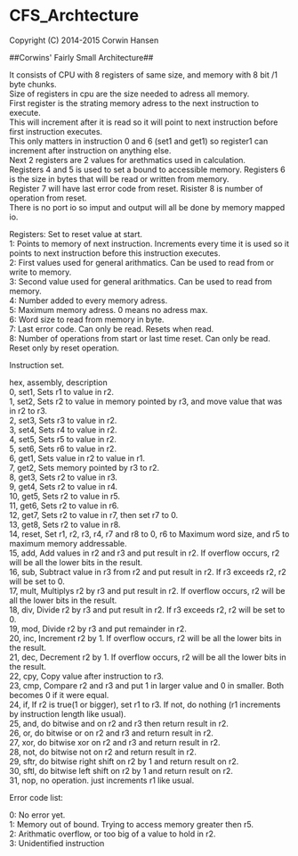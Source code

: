 CFS_Archtecture
===============
Copyright (C) 2014-2015  Corwin Hansen  

##Corwins' Fairly Small Architecture##
  
It consists of CPU with 8 registers of same size, and memory with 8 bit /1 byte chunks.  
Size of registers in cpu are the size needed to adress all memory.   
First register is the strating memory adress to the next instruction to execute.   
This will increment after it is read so it will point to next instruction before first instruction executes.  
This only matters in instruction 0 and 6 (set1 and get1) so register1 can increment after instruction on anything else.  
Next 2 registers are 2 values for arethmatics used in calculation.  
Registers 4 and 5 is used to set a bound to accessible memory. Registers 6 is the size in bytes that will be read or written from memory.  
Register 7 will have last error code from reset. Risister 8 is number of operation from reset.  
There is no port io so imput and output will all be done by memory mapped io.  

Registers: Set to reset value at start.  
1: Points to memory of next instruction. Increments every time it is used so it points to next instruction before this instruction executes.  
2: First values used for general arithmatics. Can be used to read from or write to memory.  
3: Second value used for general arithmatics. Can be used to read from memory.  
4: Number added to every memory adress.  
5: Maximum memory adress. 0 means no adress max.  
6: Word size to read from memory in byte.  
7: Last error code. Can only be read. Resets when read.  
8: Number of operations from start or last time reset. Can only be read. Reset only by reset operation.  
  
  
Instruction set. 

hex, assembly, description  
0, set1, Sets r1 to value in r2.  
1, set2, Sets r2 to value in memory pointed by r3, and move value that was in r2 to r3.  
2, set3, Sets r3 to value in r2.  
3, set4, Sets r4 to value in r2.  
4, set5, Sets r5 to value in r2.  
5, set6, Sets r6 to value in r2.  
6, get1, Sets value in r2 to value in r1.  
7, get2, Sets memory pointed by r3 to r2.  
8, get3, Sets r2 to value in r3.  
9, get4, Sets r2 to value in r4.  
10, get5, Sets r2 to value in r5.  
11, get6, Sets r2 to value in r6.  
12, get7, Sets r2 to value in r7, then set r7 to 0.  
13, get8, Sets r2 to value in r8.  
14, reset, Set r1, r2, r3, r4, r7 and r8 to 0, r6 to Maximum word size, and r5 to maximum memory addressable.  
15, add, Add values in r2 and r3 and put result in r2. If overflow occurs, r2 will be all the lower bits in the result.  
16, sub, Subtract value in r3 from r2 and put result in r2. If r3 exceeds r2, r2 will be set to 0.   
17, mult, Multiplys r2 by r3 and put result in r2. If overflow occurs, r2 will be all the lower bits in the result.  
18, div, Divide r2 by r3 and put result in r2. If r3 exceeds r2, r2 will be set to 0.  
19, mod,  Divide r2 by r3 and put remainder in r2.  
20, inc, Increment r2 by 1. If overflow occurs, r2 will be all the lower bits in the result.  
21, dec, Decrement r2 by 1. If overflow occurs, r2 will be all the lower bits in the result.  
22, cpy<value>, Copy value after instruction to r3.  
23, cmp, Compare r2 and r3 and put 1 in larger value and 0 in smaller. Both becomes 0 if it were equal.  
24, if, If r2 is true(1 or bigger), set r1 to r3. If not, do nothing (r1 increments by instruction length like usual).  
25, and, do bitwise and on r2 and r3 then return result in r2.  
26, or, do bitwise or on r2 and r3 and return result in r2.  
27, xor, do bitwise xor on r2 and r3 and return result in r2.  
28, not, do bitwise not on r2 and return result in r2.  
29, sftr, do bitwise right shift on r2 by 1 and return result on r2.  
30, sftl, do bitwise left shift on r2 by 1 and return result on r2.  
31, nop, no operation. just increments r1 like usual.  
  
Error code list:  
  
0: No error yet.   
1: Memory out of bound. Trying to access memory greater then r5.  
2: Arithmatic overflow, or too big of a value to hold in r2.  
3: Unidentified instruction  